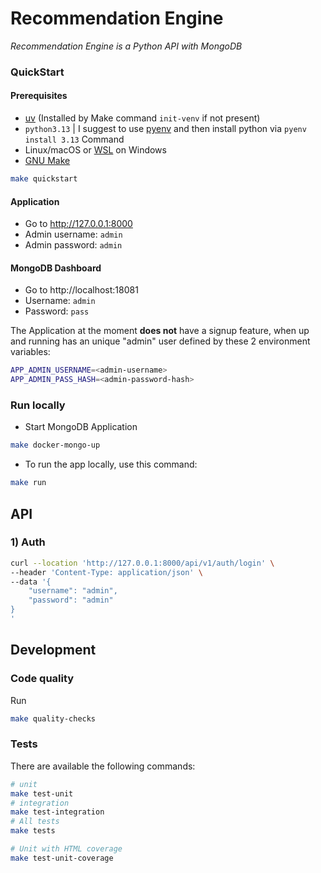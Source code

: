 Recommendation Engine
=====================

_Recommendation Engine is a Python API with MongoDB_

### QuickStart

#### Prerequisites

- [uv](https://docs.astral.sh/uv/guides/install-python/) (Installed by Make command `init-venv` if not present)
- `python3.13` | I suggest to use [pyenv](https://github.com/pyenv/pyenv) and then install python via
  `pyenv install 3.13` Command
- Linux/macOS or [WSL](https://learn.microsoft.com/en-us/windows/wsl/install) on Windows
- [GNU Make](https://www.gnu.org/software/make/)

```bash
make quickstart
```

#### Application

* Go to http://127.0.0.1:8000
* Admin username: `admin`
* Admin password: `admin`

#### MongoDB Dashboard

* Go to http://localhost:18081
* Username: `admin`
* Password: `pass`

The Application at the moment **does not** have a signup feature, when up and running has an unique "admin" user
defined by these 2 environment variables:

```bash
APP_ADMIN_USERNAME=<admin-username>
APP_ADMIN_PASS_HASH=<admin-password-hash>
```

### Run locally

* Start MongoDB Application

```bash
make docker-mongo-up
```

* To run the app locally, use this command:

```bash
make run
```

API
---

### 1) Auth

```bash
curl --location 'http://127.0.0.1:8000/api/v1/auth/login' \
--header 'Content-Type: application/json' \
--data '{
    "username": "admin",
    "password": "admin"
}
'
```

Development
-----------

### Code quality

Run

```bash
make quality-checks 
```

### Tests

There are available the following commands:

```bash
# unit
make test-unit
# integration
make test-integration
# All tests
make tests

# Unit with HTML coverage
make test-unit-coverage
```
